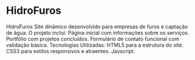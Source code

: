 # HidroFuros
HidroFuros Site dinâmico desenvolvido para empresas de furos e captação de água. O projeto inclui:  Página inicial com informações sobre os serviços. Portfólio com projetos concluídos. Formulário de contato funcional com validação básica. Tecnologias Utilizadas: HTML5 para a estrutura do site. CSS3 para estilos responsivos e atraentes. Javscript.
